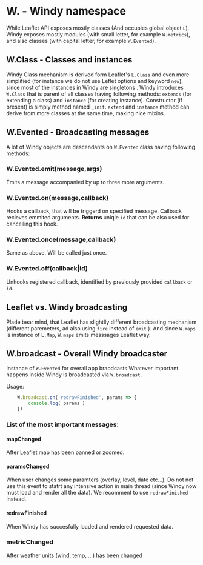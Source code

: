 # W. - Windy namespace
While Leaflet API exposes mostly classes (And occupies global object `L`), Windy exposes mostly modules (with small letter, for example `W.metrics`), and also classes (with capital letter, for example `W.Evented`).

## W.Class - Classes and instances 
Windy Class mechanism is derived form Leaflet's `L.Class` and even more simplified (for instance we do not use Leflet options and keyword `new`), since most of the instances in Windy are singletons . Windy introduces `W.Class` that is parent of all classes having following methods: `extends` (for extending a class) and `instance` (for creating instance). Constructor (if present) is simply method named `_init`. `extend` and `instance` method can derive from more classes at the same time, making nice mixins.

## W.Evented - Broadcasting messages
A lot of Windy objects are descendants on `W.Evented` class having following methods:
### W.Evented.emit(message,args)
Emits a message accompanied by up to three more arguments.
### W.Evented.on(message,callback)
Hooks a callback, that will be triggerd on specified message. Callback recieves emmited arguments.  **Returns** uniqie `id` that can be also used for cancelling this hook.
### W.Evented.once(message,callback)
Same as above. Will be called just once.
### W.Evented.off(callback|id)
Unhooks registered callback, identified by previously provided `callback` or  `id`.

## Leaflet vs. Windy broadcasting
Plade bear mind, that Leaflet has slightlly different broadcasting mechanism (different paremeters, ad also using `fire` instead of `emit` ). And since `W.maps` is instance of `L.Map`, `W.maps` emits messsages Leaflet way. 

## W.broadcast - Overall Windy broadcaster
Instance of `W.Evented` for overall app braodcasts.Whatever important happens inside Windy is broadcasted via `W.broadcast`.

Usage:

```js
    W.broadcast.on('redrawFinished', params => {
        console.log( params )
    })
```


### List of the most important messages:
#### mapChanged
After Leaflet map has been panned or zoomed.
#### paramsChanged
When user changes some paramters (overlay, level, date etc...). Do not not use this event to statrt any intensive action in main thread (since Windy now must load and render all the data). We recomment to use `redrawFinished` instead.
#### redrawFinished
When Windy has succesfully loaded and rendered requested data.
### metricChanged
After weather units (wind, temp, ...) has been changed


